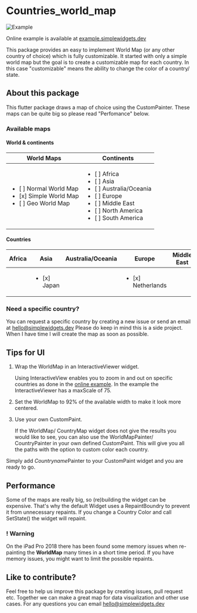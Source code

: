 # Countries_world_map
![Example](https://simplewidgets.dev/wp-content/uploads/2021/07/countries_world_map.png)

Online example is available at [example.simplewidgets.dev](https://examples.simplewidgets.dev "World Map Example | simplewidgets.dev")

This package provides an easy to implement World Map (or any other country of choice) which is fully customizable. It started with only a simple world map but the goal is to create a customizable map for each country.
In this case "customizable" means the ability to change the color of a country/ state.

## About this package
This flutter package draws a map of choice using the CustomPainter. These maps can be quite big so please read "Perfomance" below.


### Available maps
#### World & continents
| World Maps | Continents |
|--|--|
| <ul><li>[ ] Normal World Map </li><li>[x] Simple World Map</li> <li>[ ] Geo World Map</li></ul> | <ul><li>[ ] Africa </li><li>[ ] Asia </li> <li>[ ] Australia/Oceania </li> <li>[ ] Europe </li> <li>[ ] Middle East </li> <li>[ ] North America </li> <li>[ ] South America </li></ul> 

#### Countries
| Africa | Asia | Australia/Oceania | Europe | Middle East | North America | South America |
|--|--|--|--|--|--|--|
|  |<ul><li>[x] Japan</li></ul>|  |<ul><li>[x] Netherlands</li></ul>|  |  |  |

### Need a specific country?
You can request a specific country by creating a new issue or send an email at hello@simplewidgets.dev 
Please do keep in mind this is a side project. When I have time I will create the map as soon as possible.





## Tips for UI
1. Wrap the WorldMap in an InteractiveViewer widget.

    Using InteractiveView enables you to zoom in and out on specific countries as done in the [online example](https://countriesworldmap.simplewidgets.dev "World Map Example | simplewidgets.dev"). In the example the InteractiveViewer has a maxScale of 75.

2. Set the WorldMap to 92% of the available width to make it look more centered.

3. Use your own CustomPaint.
     
     If the WorldMap/ CountryMap widget does not give the results you would like to see, you can also use the WorldMapPainter/ CountryPainter in your own defined CustomPaint. This will give you all the paths with the option to custom color each country.

Simply add *Countryname*Painter to your CustomPaint widget and you are ready to go.

## Performance
Some of the maps are really big, so (re)building the widget can be expensive. That's why the default Widget uses a RepaintBoundry to prevent it from unnecessary repaints. If you change a Country Color and call SetState() the widget will repaint.

### ! Warning
On the iPad Pro 2018 there has been found some memory issues when re-painting the **WorldMap** many times in a short time period. If you have memory issues, you might want to limit the possible repaints.


## Like to contribute?
Feel free to help us improve this package by creating issues, pull request etc. Together we can make a great map for data visualization and other use cases. For any questions you can email hello@simplewidgets.dev


